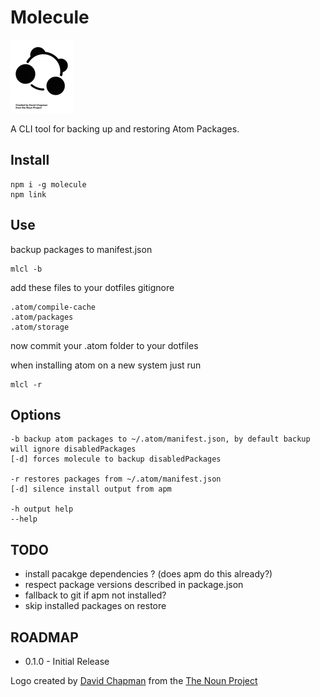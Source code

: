 Molecule
========

![Molecule](https://github.com/JustinBeaudry/molecule/blob/master/molecule.png)

A CLI tool for backing up and restoring Atom Packages.

## Install

```
npm i -g molecule
npm link
```

## Use

backup packages to manifest.json

```
mlcl -b
```
add these files to your dotfiles gitignore

```
.atom/compile-cache
.atom/packages
.atom/storage
```

now commit your .atom folder to your dotfiles

when installing atom on a new system just run

```
mlcl -r
```

## Options

```
-b backup atom packages to ~/.atom/manifest.json, by default backup will ignore disabledPackages
[-d] forces molecule to backup disabledPackages

-r restores packages from ~/.atom/manifest.json
[-d] silence install output from apm

-h output help
--help
```

## TODO

* install pacakge dependencies ? (does apm do this already?)
* respect package versions described in package.json
* fallback to git if apm not installed?
* skip installed packages on restore

## ROADMAP

* 0.1.0 - Initial Release

Logo created by [David Chapman](https://thenounproject.com/david.chapman) from the [The Noun Project](thenounproject.com/)
